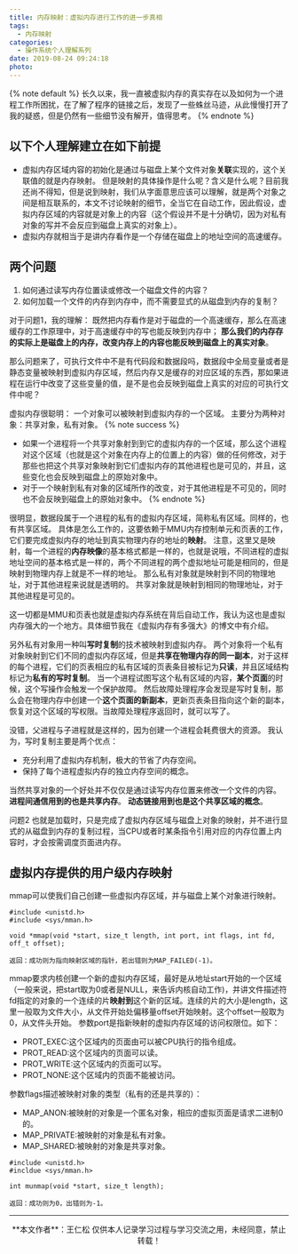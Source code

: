 ```yaml
---
title: 内存映射：虚拟内存进行工作的进一步真相
tags:
  - 内存映射
categories:
  - 操作系统个人理解系列
date: 2019-08-24 09:24:18
photo:
---
```


{% note default %}
长久以来，我一直被虚拟内存的真实存在以及如何为一个进程工作所困扰，在了解了程序的链接之后，发现了一些蛛丝马迹，从此慢慢打开了我的疑惑，但是仍然有一些细节没有解开，值得思考。
{% endnote %}

<!-- more -->
## 以下个人理解建立在如下前提
- 虚拟内存区域内容的初始化是通过与磁盘上某个文件对象**关联**实现的，这个关联值的就是内存映射。
但是映射的具体操作是什么呢？含义是什么呢？目前我还尚不得知，但是说到映射，我们从字面意思应该可以理解，就是两个对象之间是相互联系的，本文不讨论映射的细节，全当它在自动工作，因此假设，虚拟内存区域的内容就是对象上的内容（这个假设并不是十分确切，因为对私有对象的写并不会反应到磁盘上真实的对象上）。
- 虚拟内存就相当于是讲内存看作是一个存储在磁盘上的地址空间的高速缓存。

## 两个问题
1. 如何通过读写内存位置读或修改一个磁盘文件的内容？
2. 如何加载一个文件的内存到内存中，而不需要显式的从磁盘到内存的复制？

对于问题1，我的理解：
既然把内存看作是对于磁盘的一个高速缓存，那么在高速缓存的工作原理中，对于高速缓存中的写也能反映到内存中；
**那么我们的内存存的实际上是磁盘上的内存，改变内存上的内容也能反映到磁盘上的真实对象**。

那么问题来了，可执行文件中不是有代码段和数据段吗，数据段中全局变量或者是静态变量被映射到虚拟内存区域，然后内存又是缓存的对应区域的东西，那如果进程在运行中改变了这些变量的值，是不是也会反映到磁盘上真实的对应的可执行文件中呢？

虚拟内存很聪明：
一个对象可以被映射到虚拟内存的一个区域。
主要分为两种对象：共享对象，私有对象。
{% note success %}
- 如果一个进程将一个共享对象射到到它的虚拟内存的一个区域，那么这个进程对这个区域（也就是这个对象在内存上的位置上的内容）做的任何修改，对于那些也把这个共享对象映射到它们虚拟内存的其他进程也是可见的，并且，这些变化也会反映到磁盘上的原始对象中。
- 对于一个映射到私有对象的区域所作的改变，对于其他进程是不可见的，同时也不会反映到磁盘上的原始对象中。
{% endnote %}

很明显，数据段属于一个进程的私有的虚拟内存区域，简称私有区域。同样的，也有共享区域。
具体是怎么工作的，这要依赖于MMU内存控制单元和页表的工作，它们要完成虚拟内存的地址到真实物理内存的地址的**映射**。
注意，这里又是映射，每一个进程的**内存映像**的基本格式都是一样的，也就是说哦，不同进程的虚拟地址空间的基本格式是一样的，两个不同进程的两个虚拟地址可能是相同的，但是映射到物理内存上就是不一样的地址。
那么私有对象就是映射到不同的物理地址，对于其他进程来说就是透明的。
共享对象就是映射到相同的物理地址，对于其他进程是可见的。

这一切都是MMU和页表也就是虚拟内存系统在背后自动工作，我认为这也是虚拟内存强大的一个地方。具体细节我在《虚拟内存有多强大》的博文中有介绍。

另外私有对象用一种叫**写时复制**的技术被映射到虚拟内存。
两个对象将一个私有对象映射到它们不同的虚拟内存区域，但是**共享在物理内存的同一副本**，对于这样的每个进程，它们的页表相应的私有区域的页表条目被标记为**只读**，并且区域结构标记为**私有的写时复制**。
当一个进程试图写这个私有区域的内容，**某个页面**的时候，这个写操作会触发一个保护故障。
然后故障处理程序会发现是写时复制，那么会在物理内存中创建一个**这个页面的新副本**，更新页表条目指向这个新的副本，恢复对这个区域的写权限。当故障处理程序返回时，就可以写了。

没错，父进程与子进程就是这样的，因为创建一个进程会耗费很大的资源。
我认为，写时复制主要是两个优点：
- 充分利用了虚拟内存机制，极大的节省了内存空间。
- 保持了每个进程虚拟内存的独立内存空间的概念。

当然共享对象的一个好处并不仅仅是通过读写内存位置来修改一个文件的内容。
**进程间通信用到的也是共享内存**。
**动态链接用到也是这个共享区域的概念**。

问题2 也就是加载时，只是完成了虚拟内存区域与磁盘上对象的映射，并不进行显式的从磁盘到内存的复制过程，当CPU或者时某条指令引用对应的内存位置上内容时，才会按需调度页面进内存。

## 虚拟内存提供的用户级内存映射
mmap可以使我们自己创建一些虚拟内存区域，并与磁盘上某个对象进行映射。
```
#include <unistd.h>
#include <sys/mman.h>

void *mmap(void *start, size_t length, int port, int flags, int fd, off_t offset);

返回：成功则为指向映射区域的指针，若出错则为MAP_FAILED(-1)。
```
mmap要求内核创建一个新的虚拟内存区域，最好是从地址start开始的一个区域（一般来说，把start取为0或者是NULL，来告诉内核自动工作)，并讲文件描述符fd指定的对象的一个连续的片**映射到**这个新的区域。连续的片的大小是length，这里一般取为文件大小，从文件开始处偏移量offset开始映射。这个offset一般取为0，从文件头开始。
参数port是指新映射的虚拟内存区域的访问权限位。如下：
- PROT_EXEC:这个区域内的页面由可以被CPU执行的指令组成。
- PROT_READ:这个区域内的页面可以读。
- PROT_WRITE:这个区域内的页面可以写。
- PROT_NONE:这个区域内的页面不能被访问。

参数flags描述被映射对象的类型（私有的还是共享的）：
- MAP_ANON:被映射的对象是一个匿名对象，相应的虚拟页面是请求二进制0的。
- MAP_PRIVATE:被映射的对象是私有对象。
- MAP_SHARED:被映射的对象是共享对象。

```
#include <unistd.h>
#incldue <sys/mman.h>

int munmap(void *start, size_t length);

返回：成功则为0，出错则为-1。
```








--- 

<div align="center">
	**本文作者**：王仁松
	仅供本人记录学习过程与学习交流之用，未经同意，禁止转载！
</div>